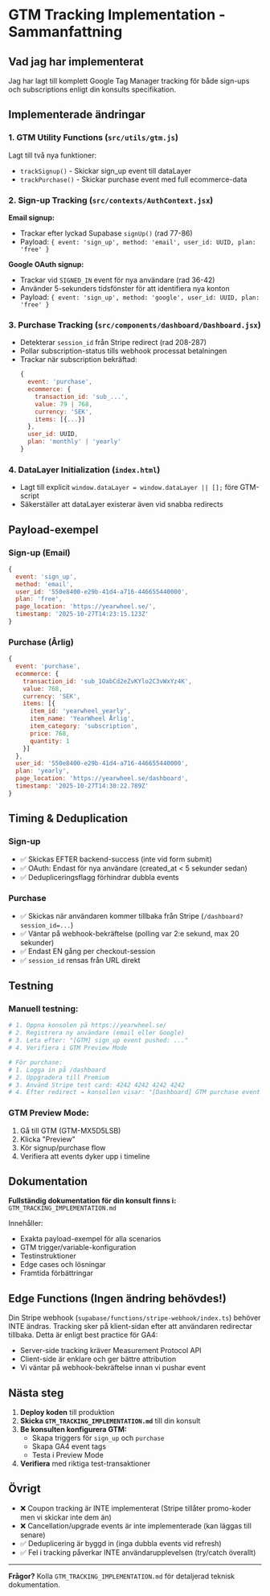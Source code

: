 # GTM Tracking Implementation - Sammanfattning

## Vad jag har implementerat

Jag har lagt till komplett Google Tag Manager tracking för både sign-ups och subscriptions enligt din konsults specifikation.

## Implementerade ändringar

### 1. **GTM Utility Functions** (`src/utils/gtm.js`)
Lagt till två nya funktioner:
- `trackSignup()` - Skickar sign_up event till dataLayer
- `trackPurchase()` - Skickar purchase event med full ecommerce-data

### 2. **Sign-up Tracking** (`src/contexts/AuthContext.jsx`)
**Email signup:**
- Trackar efter lyckad Supabase `signUp()` (rad 77-86)
- Payload: `{ event: 'sign_up', method: 'email', user_id: UUID, plan: 'free' }`

**Google OAuth signup:**
- Trackar vid `SIGNED_IN` event för nya användare (rad 36-42)
- Använder 5-sekunders tidsfönster för att identifiera nya konton
- Payload: `{ event: 'sign_up', method: 'google', user_id: UUID, plan: 'free' }`

### 3. **Purchase Tracking** (`src/components/dashboard/Dashboard.jsx`)
- Detekterar `session_id` från Stripe redirect (rad 208-287)
- Pollar subscription-status tills webhook processat betalningen
- Trackar när subscription bekräftad:
  ```javascript
  {
    event: 'purchase',
    ecommerce: {
      transaction_id: 'sub_...',
      value: 79 | 768,
      currency: 'SEK',
      items: [{...}]
    },
    user_id: UUID,
    plan: 'monthly' | 'yearly'
  }
  ```

### 4. **DataLayer Initialization** (`index.html`)
- Lagt till explicit `window.dataLayer = window.dataLayer || [];` före GTM-script
- Säkerställer att dataLayer existerar även vid snabba redirects

## Payload-exempel

### Sign-up (Email)
```javascript
{
  event: 'sign_up',
  method: 'email',
  user_id: '550e8400-e29b-41d4-a716-446655440000',
  plan: 'free',
  page_location: 'https://yearwheel.se/',
  timestamp: '2025-10-27T14:23:15.123Z'
}
```

### Purchase (Årlig)
```javascript
{
  event: 'purchase',
  ecommerce: {
    transaction_id: 'sub_1OabCd2eZvKYlo2C3vWxYz4K',
    value: 768,
    currency: 'SEK',
    items: [{
      item_id: 'yearwheel_yearly',
      item_name: 'YearWheel Årlig',
      item_category: 'subscription',
      price: 768,
      quantity: 1
    }]
  },
  user_id: '550e8400-e29b-41d4-a716-446655440000',
  plan: 'yearly',
  page_location: 'https://yearwheel.se/dashboard',
  timestamp: '2025-10-27T14:30:22.789Z'
}
```

## Timing & Deduplication

### Sign-up
- ✅ Skickas EFTER backend-success (inte vid form submit)
- ✅ OAuth: Endast för nya användare (created_at < 5 sekunder sedan)
- ✅ Dedupliceringsflagg förhindrar dubbla events

### Purchase
- ✅ Skickas när användaren kommer tillbaka från Stripe (`/dashboard?session_id=...`)
- ✅ Väntar på webhook-bekräftelse (polling var 2:e sekund, max 20 sekunder)
- ✅ Endast EN gång per checkout-session
- ✅ `session_id` rensas från URL direkt

## Testning

### Manuell testning:
```bash
# 1. Öppna konsolen på https://yearwheel.se/
# 2. Registrera ny användare (email eller Google)
# 3. Leta efter: "[GTM] sign_up event pushed: ..."
# 4. Verifiera i GTM Preview Mode

# För purchase:
# 1. Logga in på /dashboard
# 2. Uppgradera till Premium
# 3. Använd Stripe test card: 4242 4242 4242 4242
# 4. Efter redirect → konsollen visar: "[Dashboard] GTM purchase event tracked..."
```

### GTM Preview Mode:
1. Gå till GTM (GTM-MX5D5LSB)
2. Klicka "Preview"
3. Kör signup/purchase flow
4. Verifiera att events dyker upp i timeline

## Dokumentation

**Fullständig dokumentation för din konsult finns i:**
`GTM_TRACKING_IMPLEMENTATION.md`

Innehåller:
- Exakta payload-exempel för alla scenarios
- GTM trigger/variable-konfiguration
- Testinstruktioner
- Edge cases och lösningar
- Framtida förbättringar

## Edge Functions (Ingen ändring behövdes!)

Din Stripe webhook (`supabase/functions/stripe-webhook/index.ts`) behöver INTE ändras. Tracking sker på klient-sidan efter att användaren redirectar tillbaka. Detta är enligt best practice för GA4:
- Server-side tracking kräver Measurement Protocol API
- Client-side är enklare och ger bättre attribution
- Vi väntar på webhook-bekräftelse innan vi pushar event

## Nästa steg

1. **Deploy koden** till produktion
2. **Skicka `GTM_TRACKING_IMPLEMENTATION.md`** till din konsult
3. **Be konsulten konfigurera GTM:**
   - Skapa triggers för `sign_up` och `purchase`
   - Skapa GA4 event tags
   - Testa i Preview Mode
4. **Verifiera** med riktiga test-transaktioner

## Övrigt

- ❌ Coupon tracking är INTE implementerat (Stripe tillåter promo-koder men vi skickar inte dem än)
- ❌ Cancellation/upgrade events är inte implementerade (kan läggas till senare)
- ✅ Deduplicering är byggd in (inga dubbla events vid refresh)
- ✅ Fel i tracking påverkar INTE användarupplevelsen (try/catch överallt)

---

**Frågor?** Kolla `GTM_TRACKING_IMPLEMENTATION.md` för detaljerad teknisk dokumentation.
